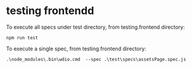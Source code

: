 # testing frontendd

To execute all specs under test directory, from testing.frontend directory:

	npm run test

To execute a single spec, from testing.frontend directory:

	.\node_modules\.bin\wdio.cmd  --spec .\test\specs\assetsPage.spec.js